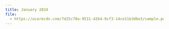 ```yaml
---
title: January 2024
file:
  - https://ucarecdn.com/7d25c70a-9531-42b4-9cf3-14ce11b3d6e3/sample.pdf
---
```

